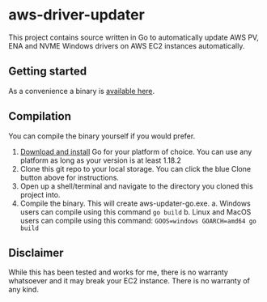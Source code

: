 # aws-driver-updater
This project contains source written in Go to automatically update AWS PV, ENA and NVME Windows drivers on AWS EC2 instances automatically.
## Getting started
As a convenience a binary is [available here](./release/aws-driver-updater.exe).

## Compilation
You can compile the binary yourself if you would prefer.
1. [Download and install](https://go.dev/doc/install) Go for your platform of choice.  You can use any platform as long as your version is at least 1.18.2
2. Clone this git repo to your local storage.  You can click the blue Clone button above for instructions.
3. Open up a shell/terminal and navigate to the directory you cloned this project into.
4. Compile the binary.  This will create aws-updater-go.exe.
    a. Windows users can compile using this command `go build`
    b. Linux and MacOS users can compile using this command: `GOOS=windows GOARCH=amd64 go build`

## Disclaimer
While this has been tested and works for me, there is no warranty whatsoever and it may break your EC2 instance.  There is no warranty of any kind.
